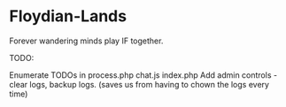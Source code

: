 # Floydian-Lands
Forever wandering minds play IF together.

TODO:

  Enumerate TODOs in
    process.php
    chat.js
    index.php
  Add admin controls - clear logs, backup logs.
    (saves us from having to chown the logs every time)
